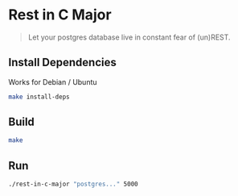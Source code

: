 # Rest in C Major

> Let your postgres database live in constant fear of (un)REST.

## Install Dependencies

Works for Debian / Ubuntu

```bash
make install-deps
```

## Build

```bash
make
```

## Run

```bash
./rest-in-c-major "postgres..." 5000
```

